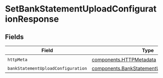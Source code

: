 # SetBankStatementUploadConfigurationResponse


## Fields

| Field                                                                                                      | Type                                                                                                       | Required                                                                                                   | Description                                                                                                |
| ---------------------------------------------------------------------------------------------------------- | ---------------------------------------------------------------------------------------------------------- | ---------------------------------------------------------------------------------------------------------- | ---------------------------------------------------------------------------------------------------------- |
| `httpMeta`                                                                                                 | [components.HTTPMetadata](../../models/components/httpmetadata.md)                                         | :heavy_check_mark:                                                                                         | N/A                                                                                                        |
| `bankStatementUploadConfiguration`                                                                         | [components.BankStatementUploadConfiguration](../../models/components/bankstatementuploadconfiguration.md) | :heavy_minus_sign:                                                                                         | Success                                                                                                    |